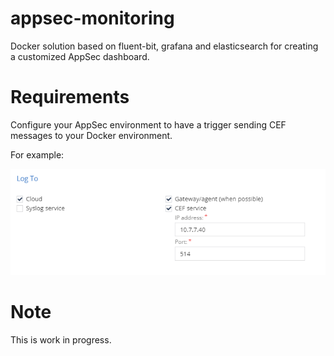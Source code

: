 # appsec-monitoring
Docker solution based on fluent-bit, grafana and elasticsearch for creating a customized AppSec dashboard.

# Requirements
Configure your AppSec environment to have a trigger sending CEF messages to your Docker environment. 

For example:

![](images/cef.png)

# Note
This is work in progress.
